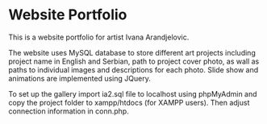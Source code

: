 # Website Portfolio

This is a website portfolio for artist Ivana Arandjelovic.

The website uses MySQL database to store different art projects including project name in English and Serbian, path to project cover photo, as wall as paths to individual images and descriptions for each photo. Slide show and animations are implemented using JQuery.

To set up the gallery import ia2.sql file to localhost using phpMyAdmin and copy the project folder to xampp/htdocs (for XAMPP users). Then adjust connection information in conn.php.